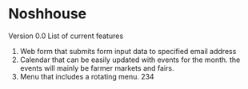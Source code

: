 # Noshhouse
Version 0.0
List of current features
1) Web form that submits form input data to specified email address
2) Calendar that can be easily updated with events for the month. the events will mainly be farmer markets and fairs.
3) Menu that includes a rotating menu. 234 
